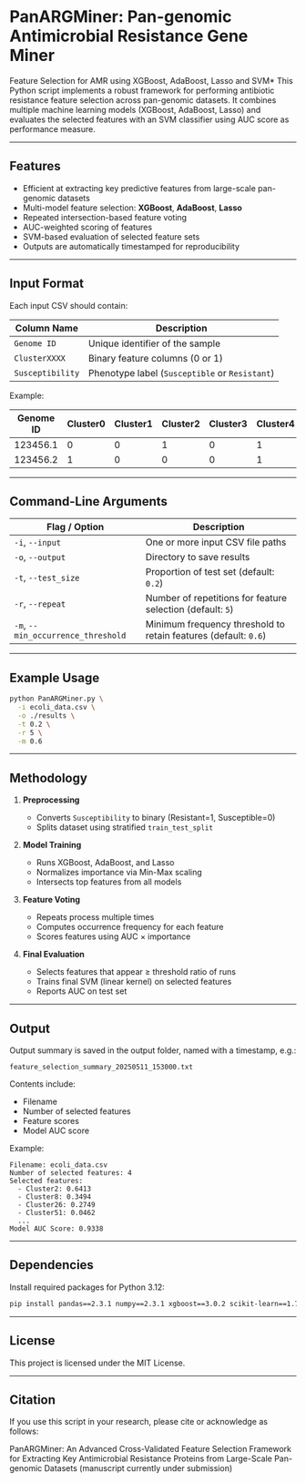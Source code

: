 # PanARGMiner: Pan-genomic Antimicrobial Resistance Gene Miner

Feature Selection for AMR using XGBoost, AdaBoost, Lasso and SVM*
This Python script implements a robust framework for performing antibiotic resistance feature selection across pan-genomic datasets. It combines multiple machine learning models (XGBoost, AdaBoost, Lasso) and evaluates the selected features with an SVM classifier using AUC score as performance measure.

---

##  Features

- Efficient at extracting key predictive features from large-scale pan-genomic datasets
- Multi-model feature selection: **XGBoost**, **AdaBoost**, **Lasso**
- Repeated intersection-based feature voting
- AUC-weighted scoring of features
- SVM-based evaluation of selected feature sets
- Outputs are automatically timestamped for reproducibility

---

##  Input Format

Each input CSV should contain:

| Column Name      | Description                                    |
|------------------|------------------------------------------------|
| `Genome ID`      | Unique identifier of the sample                |
| `ClusterXXXX`    | Binary feature columns (0 or 1)                |
| `Susceptibility` | Phenotype label (`Susceptible` or `Resistant`) |

Example:

| Genome ID | Cluster0 | Cluster1 | Cluster2 | Cluster3 | Cluster4 | Susceptibility |
|-----------|----------|----------|----------|----------|----------|----------------|
| 123456.1 |    0     |    0     |    1     |    0     |    1     |   Resistant     |
| 123456.2 |    1     |    0     |    0     |    0     |    1     |   Susceptible |

---

##  Command-Line Arguments

| Flag / Option                      | Description                                                     |
|-----------------------------------|-----------------------------------------------------------------|
| `-i`, `--input`                    | One or more input CSV file paths                                |
| `-o`, `--output`                   | Directory to save results                                       |
| `-t`, `--test_size`                | Proportion of test set (default: `0.2`)                         |
| `-r`, `--repeat`                   | Number of repetitions for feature selection (default: `5`)      |
| `-m`, `--min_occurrence_threshold` | Minimum frequency threshold to retain features (default: `0.6`) |

---

##  Example Usage

```bash
python PanARGMiner.py \
  -i ecoli_data.csv \
  -o ./results \
  -t 0.2 \
  -r 5 \
  -m 0.6
```

---

##  Methodology

1. **Preprocessing**
   - Converts `Susceptibility` to binary (Resistant=1, Susceptible=0)
   - Splits dataset using stratified `train_test_split`

2. **Model Training**
   - Runs XGBoost, AdaBoost, and Lasso
   - Normalizes importance via Min-Max scaling
   - Intersects top features from all models

3. **Feature Voting**
   - Repeats process multiple times
   - Computes occurrence frequency for each feature
   - Scores features using AUC × importance

4. **Final Evaluation**
   - Selects features that appear ≥ threshold ratio of runs
   - Trains final SVM (linear kernel) on selected features
   - Reports AUC on test set

---

##  Output

Output summary is saved in the output folder, named with a timestamp, e.g.:

```
feature_selection_summary_20250511_153000.txt
```

Contents include:

- Filename
- Number of selected features
- Feature scores
- Model AUC score

Example:

```text
Filename: ecoli_data.csv
Number of selected features: 4
Selected features:
  - Cluster2: 0.6413
  - Cluster8: 0.3494
  - Cluster26: 0.2749
  - Cluster51: 0.0462
  ...
Model AUC Score: 0.9338
```

---

##  Dependencies

Install required packages for Python 3.12:

```bash
pip install pandas==2.3.1 numpy==2.3.1 xgboost==3.0.2 scikit-learn==1.7.1 python-dateutil==2.9.0.post0 pytz==2025.2
```

---

##  License
This project is licensed under the MIT License.

---

## Citation

If you use this script in your research, please cite or acknowledge as follows:

PanARGMiner:  An Advanced Cross-Validated Feature Selection Framework for Extracting Key Antimicrobial Resistance Proteins from Large-Scale Pan-genomic Datasets (manuscript currently under submission)
